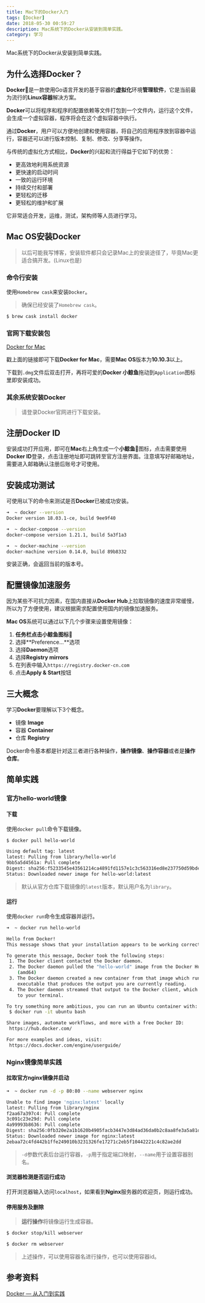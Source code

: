 ```yaml
---
title: Mac下的Docker入门
tags: [Docker]
date: 2018-05-30 00:59:27
description: Mac系统下的Docker从安装到简单实践。
category: 学习
---
```


Mac系统下的Docker从安装到简单实践。<!-- more -->

## 为什么选择Docker？

**Docker**🐳是一款使用Go语言开发的基于容器的**虚拟化**环境**管理软件**，它是当前最为流行的**Linux容器**解决方案。

**Docker**可以将程序和程序的配置依赖等文件打包到一个文件内，运行这个文件，会生成一个虚拟容器，程序将会在这个虚拟容器中执行。

通过**Docker**，用户可以方便地创建和使用容器，将自己的应用程序放到容器中运行，容器还可以进行版本控制、复制、修改、分享等操作。

与传统的虚拟化方式相比，**Docker**的兴起和流行得益于它如下的优势：

- 更高效地利用系统资源
- 更快速的启动时间
- 一致的运行环境
- 持续交付和部署
- 更轻松的迁移
- 更轻松的维护和扩展

它非常适合开发，运维，测试，架构师等人员进行学习。

## Mac OS安装Docker

> 以后可能我写博客，安装软件都只会记录Mac上的安装途径了，毕竟Mac更适合搞开发。(Linux也是)

### 命令行安装

使用`Homebrew cask`来安装`Docker`。

> 确保已经安装了`Homebrew cask`。

``` bash
$ brew cask install docker
```

### 官网下载安装包

[Docker for Mac](https://www.docker.com/docker-mac)

戳上面的链接即可下载**Docker for Mac**，需要**Mac OS**版本为**10.10.3**以上。

下载到`.dmg`文件后双击打开，再将可爱的**Docker 小鲸鱼**拖动到`Application`图标里即安装成功。

### 其余系统安装Docker

> 请登录Docker官网进行下载安装。

## 注册Docker ID

安装成功打开应用，即可在**Mac**右上角生成一个**小鲸鱼**🐳图标，点击需要使用**Docker ID**登录，点击注册地址即可跳转至官方注册界面。注意填写好邮箱地址，需要进入邮箱确认注册后账号才可使用。

## 安装成功测试

可使用以下的命令来测试是否**Docker**已被成功安装。

``` bash
➜  ~ docker --version
Docker version 18.03.1-ce, build 9ee9f40

➜  ~ docker-compose --version
docker-compose version 1.21.1, build 5a3f1a3

➜  ~ docker-machine --version
docker-machine version 0.14.0, build 89b8332
```
安装正确，会返回当前的版本号。

## 配置镜像加速服务

因为某些不可抗力因素，在国内直接从**Docker Hub**上拉取镜像的速度非常缓慢，所以为了方便使用，建议根据需求配置使用国内的镜像加速服务。

**Mac OS**系统可以通过以下几个步骤来设置使用镜像：

1. **任务栏点击小鲸鱼图标**🐳
2. 选择**Preference...**选项
3. 选择**Daemon**选项
4. 选择**Registry mirrors**
5. 在列表中输入`https://registry.docker-cn.com`
6. 点击**Apply & Start**按钮

## 三大概念

学习**Docker**要理解以下3个概念。

- 镜像 **Image**
- 容器 **Container**
- 仓库 **Registry**

Docker命令基本都是针对这三者进行各种操作，**操作镜像**、**操作容器**或者是**操作仓库**。

## 简单实践

### 官方hello-world镜像

#### 下载

使用`docker pull`命令下载镜像。

``` bash
$ docker pull hello-world

Using default tag: latest
latest: Pulling from library/hello-world
9bb5a5d4561a: Pull complete
Digest: sha256:f5233545e43561214ca4891fd1157e1c3c563316ed8e237750d59bde73361e77
Status: Downloaded newer image for hello-world:latest
```
> 默认从官方仓库下载镜像的`latest`版本，默认用户名为`library`。

#### 运行

使用`docker run`命令生成容器并运行。

``` bash
➜  ~ docker run hello-world

Hello from Docker!
This message shows that your installation appears to be working correctly.

To generate this message, Docker took the following steps:
 1. The Docker client contacted the Docker daemon.
 2. The Docker daemon pulled the "hello-world" image from the Docker Hub.
    (amd64)
 3. The Docker daemon created a new container from that image which runs the
    executable that produces the output you are currently reading.
 4. The Docker daemon streamed that output to the Docker client, which sent it
    to your terminal.

To try something more ambitious, you can run an Ubuntu container with:
 $ docker run -it ubuntu bash

Share images, automate workflows, and more with a free Docker ID:
 https://hub.docker.com/

For more examples and ideas, visit:
 https://docs.docker.com/engine/userguide/
```

### Nginx镜像简单实践

#### 拉取官方nginx镜像并启动

``` bash
➜  ~ docker run -d -p 80:80 --name webserver nginx

Unable to find image 'nginx:latest' locally
latest: Pulling from library/nginx
f2aa67a397c4: Pull complete
3c091c23e29d: Pull complete
4a99993b8636: Pull complete
Digest: sha256:0fb320e2a1b1620b4905facb3447e3d84ad36da0b2c8aa8fe3a5a81d1187b884
Status: Downloaded newer image for nginx:latest
2ebaa72c4fd442b1ffe249010b3231326fe17271c2eb5f10442221c4c82ae2dd
```
> `-d`参数代表后台运行容器，`-p`用于指定端口映射，`--name`用于设置容器别名。

#### 浏览器检测是否运行成功

打开浏览器输入访问`localhost`，如果看到**Nginx**服务器的欢迎页，则运行成功。

#### 停用服务及删除

> **运行操作**将镜像运行生成容器。

``` bash
$ docker stop/kill webserver

$ docker rm webserver
```
> 上述操作，可以使用容器名进行操作，也可以使用容器id。

## 参考资料

[Docker — 从入门到实践](https://legacy.gitbook.com/book/yeasy/docker_practice/details)
